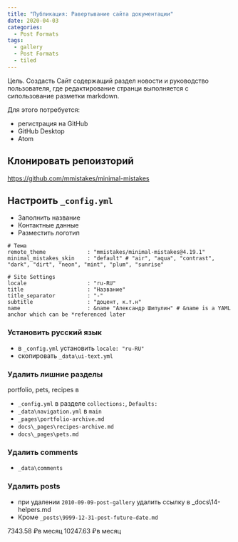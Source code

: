 ```yaml
---
title: "Публикация: Равертывание сайта документации"
date: 2020-04-03
categories:
  - Post Formats
tags:
  - gallery
  - Post Formats
  - tiled
---
```


Цель. Создасть Сайт содержащий раздел новости и руководство пользователя,
где редактирование странци выполняется с сипользование разметки markdown.

Для этого потребуется:
- регистрация на GitHub
- GitHub Desktop
- Atom

## Клонировать репоизторий
https://github.com/mmistakes/minimal-mistakes

## Настроить `_config.yml`

- Заполнить название
- Контактные данные
- Разместить логотип

```
# Тема
remote_theme             : "mmistakes/minimal-mistakes@4.19.1"
minimal_mistakes_skin    : "default" # "air", "aqua", "contrast", "dark", "dirt", "neon", "mint", "plum", "sunrise"

# Site Settings
locale                   : "ru-RU"
title                    : "Название"
title_separator          : "-"
subtitle                 : "доцент, к.т.н"
name                     : &name "Александр Шипулин" # &name is a YAML anchor which can be *referenced later
```

### Установить русский язык

- в `_config.yml` установить `locale: "ru-RU"`
- скопировать `_data\ui-text.yml`

### Удалить лишние разделы

portfolio, pets, recipes в

- `_config.yml` в разделе `collections:`, `Defaults:`
- `_data\navigation.yml` в `main`
- `_pages\portfolio-archive.md`
- `docs\_pages\recipes-archive.md`
- `docs\_pages\pets.md`


### Удалить comments

- `_data\comments`

### Удалить posts

- при удалении `2010-09-09-post-gallery` удалить ссылку в _docs\14-helpers.md
- Кроме `_posts\9999-12-31-post-future-date.md`



7343.58 ₽в месяц
10247.63 ₽в месяц
